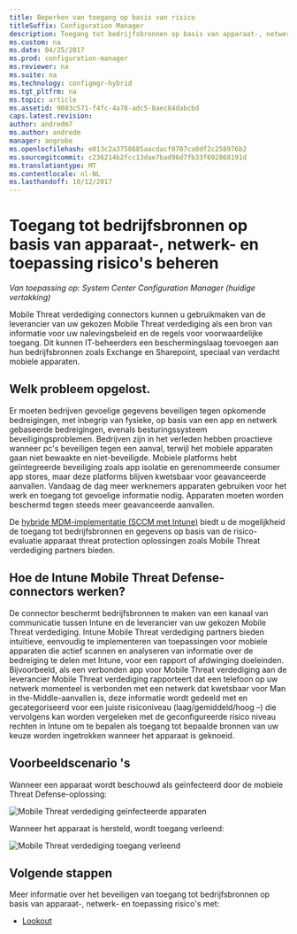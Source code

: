 ```yaml
---
title: Beperken van toegang op basis van risico
titleSuffix: Configuration Manager
description: Toegang tot bedrijfsbronnen op basis van apparaat-, netwerk- en toepassing risico beperken.
ms.custom: na
ms.date: 04/25/2017
ms.prod: configuration-manager
ms.reviewer: na
ms.suite: na
ms.technology: configmgr-hybrid
ms.tgt_pltfrm: na
ms.topic: article
ms.assetid: 9083c571-f4fc-4a78-adc5-8aec84dabcbd
caps.latest.revision: 
author: andredm7
ms.author: andredm
manager: angrobe
ms.openlocfilehash: e013c2a3758685aacdacf0707ca0df2c258976b2
ms.sourcegitcommit: c236214b2fcc13dae7bad96d7fb33f692868191d
ms.translationtype: MT
ms.contentlocale: nl-NL
ms.lasthandoff: 10/12/2017
---
```

# <a name="manage-access-to-company-resource-based-on-device-network-and-application-risk"></a>Toegang tot bedrijfsbronnen op basis van apparaat-, netwerk- en toepassing risico's beheren

*Van toepassing op: System Center Configuration Manager (huidige vertakking)*

Mobile Threat verdediging connectors kunnen u gebruikmaken van de leverancier van uw gekozen Mobile Threat verdediging als een bron van informatie voor uw nalevingsbeleid en de regels voor voorwaardelijke toegang. Dit kunnen IT-beheerders een beschermingslaag toevoegen aan hun bedrijfsbronnen zoals Exchange en Sharepoint, speciaal van verdacht mobiele apparaten.

## <a name="what-problem-does-this-solve"></a>Welk probleem opgelost.

Er moeten bedrijven gevoelige gegevens beveiligen tegen opkomende bedreigingen, met inbegrip van fysieke, op basis van een app en netwerk gebaseerde bedreigingen, evenals besturingssysteem beveiligingsproblemen.
Bedrijven zijn in het verleden hebben proactieve wanneer pc's beveiligen tegen een aanval, terwijl het mobiele apparaten gaan niet bewaakte en niet-beveiligde. Mobiele platforms hebt geïntegreerde beveiliging zoals app isolatie en gerenommeerde consumer app stores, maar deze platforms blijven kwetsbaar voor geavanceerde aanvallen. Vandaag de dag meer werknemers apparaten gebruiken voor het werk en toegang tot gevoelige informatie nodig. Apparaten moeten worden beschermd tegen steeds meer geavanceerde aanvallen.

De [hybride MDM-implementatie (SCCM met Intune)](https://docs.microsoft.com/sccm/mdm/understand/choose-between-standalone-intune-and-hybrid-mobile-device-management) biedt u de mogelijkheid de toegang tot bedrijfsbronnen en gegevens op basis van de risico-evaluatie apparaat threat protection oplossingen zoals Mobile Threat verdediging partners bieden.

## <a name="how-the-intune-mobile-threat-defense-connectors-work"></a>Hoe de Intune Mobile Threat Defense-connectors werken?

De connector beschermt bedrijfsbronnen te maken van een kanaal van communicatie tussen Intune en de leverancier van uw gekozen Mobile Threat verdediging. Intune Mobile Threat verdediging partners bieden intuïtieve, eenvoudig te implementeren van toepassingen voor mobiele apparaten die actief scannen en analyseren van informatie over de bedreiging te delen met Intune, voor een rapport of afdwinging doeleinden. Bijvoorbeeld, als een verbonden app voor Mobile Threat verdediging aan de leverancier Mobile Threat verdediging rapporteert dat een telefoon op uw netwerk momenteel is verbonden met een netwerk dat kwetsbaar voor Man in the-Middle-aanvallen is, deze informatie wordt gedeeld met en gecategoriseerd voor een juiste risiconiveau (laag/gemiddeld/hoog –) die vervolgens kan worden vergeleken met de geconfigureerde risico niveau rechten in Intune om te bepalen als toegang tot bepaalde bronnen van uw keuze worden ingetrokken wanneer het apparaat is geknoeid.

## <a name="sample-scenarios"></a>Voorbeeldscenario 's

Wanneer een apparaat wordt beschouwd als geïnfecteerd door de mobiele Threat Defense-oplossing:

![Mobile Threat verdediging geïnfecteerde apparaten](../media/mtp/MTD-image-1.png)

Wanneer het apparaat is hersteld, wordt toegang verleend:

![Mobile Threat verdediging toegang verleend](../media/mtp/MTD-image-2.png)

## <a name="next-steps"></a>Volgende stappen

Meer informatie over het beveiligen van toegang tot bedrijfsbronnen op basis van apparaat-, netwerk- en toepassing risico's met:

- [Lookout](https://docs.microsoft.com/intune/deploy-use/lookout-mobile-threat-defense-connector)